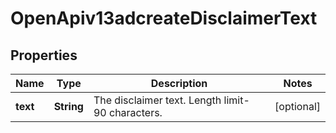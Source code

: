 # OpenApiv13adcreateDisclaimerText

## Properties
Name | Type | Description | Notes
------------ | ------------- | ------------- | -------------
**text** | **String** | The disclaimer text. Length limit- 90 characters. |  [optional]
